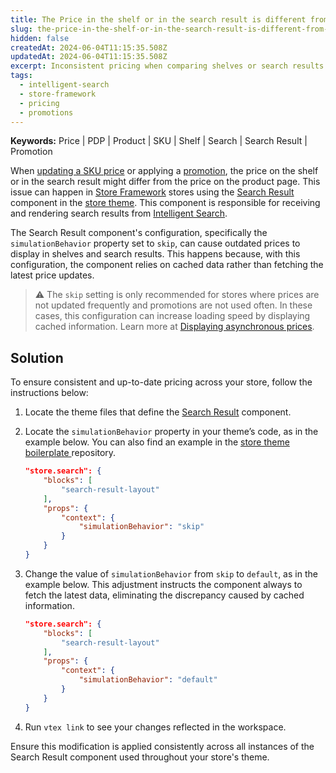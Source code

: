 ```yaml
---
title: The Price in the shelf or in the search result is different from the product page
slug: the-price-in-the-shelf-or-in-the-search-result-is-different-from-the-product-page
hidden: false
createdAt: 2024-06-04T11:15:35.508Z
updatedAt: 2024-06-04T11:15:35.508Z
excerpt: Inconsistent pricing when comparing shelves or search results with product pages in stores using Intelligent Search.
tags:
  - intelligent-search
  - store-framework
  - pricing
  - promotions
---
```


**Keywords:** Price | PDP | Product | SKU | Shelf | Search | Search Result | Promotion

When [updating a SKU price](https://help.vtex.com/en/tutorial/alteracao-de-preco-de-sku--tutorials_95) or applying a [promotion](https://help.vtex.com/en/tracks/promotion--6asfF1vFYiZgTQtOzwJchR), the price on the shelf or in the search result might differ from the price on the product page. This issue can happen in [Store Framework](https://developers.vtex.com/docs/guides/store-framework) stores using the [Search Result](https://developers.vtex.com/docs/apps/vtex.search-result) component in the [store theme](https://developers.vtex.com/docs/guides/vtex-io-documentation-3-settingyourstoretheme). This component is responsible for receiving and rendering search results from [Intelligent Search](https://help.vtex.com/en/tracks/vtex-intelligent-search--19wrbB7nEQcmwzDPl1l4Cb).

The Search Result component's configuration, specifically the `simulationBehavior` property set to `skip`, can cause outdated prices to display in shelves and search results. This happens because, with this configuration, the component relies on cached data rather than fetching the latest price updates.

> ⚠️ The `skip` setting is only recommended for stores where prices are not updated frequently and promotions are not used often. In these cases, this configuration can increase loading speed by displaying cached information. Learn more at [Displaying asynchronous prices](https://developers.vtex.com/docs/guides/vtex-io-documentation-displaying-asynchronous-prices).

## Solution

To ensure consistent and up-to-date pricing across your store, follow the instructions below:

1. Locate the theme files that define the [Search Result](https://developers.vtex.com/docs/apps/vtex.search-result) component.

2. Locate the `simulationBehavior` property in your theme’s code, as in the example below. You can also find an example in the [store theme boilerplate ](https://github.com/vtex-apps/store-theme/blob/main/store/blocks/search.jsonc)repository.

   ```json
   "store.search": {
       "blocks": [
           "search-result-layout"
       ],
       "props": {
           "context": {
               "simulationBehavior": "skip"
           }
       }
   }
   ```

3. Change the value of `simulationBehavior` from `skip` to `default`, as in the example below. This adjustment instructs the component always to fetch the latest data, eliminating the discrepancy caused by cached information.

   ```json
   "store.search": {
       "blocks": [
           "search-result-layout"
       ],
       "props": {
           "context": {
               "simulationBehavior": "default"
           }
       }
   }
   ```

4. Run `vtex link` to see your changes reflected in the workspace.

Ensure this modification is applied consistently across all instances of the Search Result component used throughout your store's theme.
